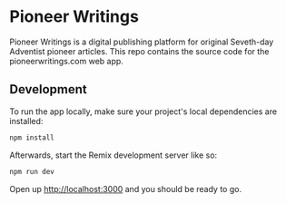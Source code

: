 # Pioneer Writings
Pioneer Writings is a digital publishing platform for original Seveth-day Adventist pioneer articles. This repo contains the source code for the pioneerwritings.com web app.

## Development
To run the app locally, make sure your project's local dependencies are installed:

```sh
npm install
```

Afterwards, start the Remix development server like so:

```sh
npm run dev
```

Open up [http://localhost:3000](http://localhost:3000) and you should be ready to go.
